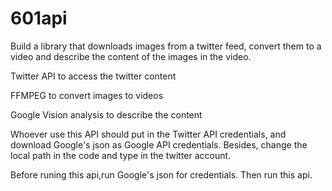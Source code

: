 # 601api
Build a library that downloads images from a twitter feed, convert them to a video and describe the content of the images in the video.

Twitter API to access the twitter content

FFMPEG to convert images to videos

Google Vision analysis to describe the content


Whoever use this API should put in the Twitter API credentials, and download Google's json as Google API credentials. Besides, change the local path in the code and type in the twitter account.

Before runing this api,run Google's json for credentials. Then run this api.

